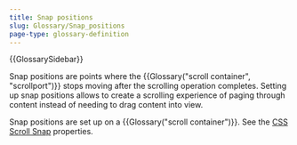 ```yaml
---
title: Snap positions
slug: Glossary/Snap_positions
page-type: glossary-definition
---
```


{{GlossarySidebar}}

Snap positions are points where the {{Glossary("scroll container", "scrollport")}} stops moving after the scrolling operation completes. Setting up snap positions allows to create a scrolling experience of paging through content instead of needing to drag content into view.

Snap positions are set up on a {{Glossary("scroll container")}}. See the [CSS Scroll Snap](/en-US/docs/Web/CSS/CSS_scroll_snap) properties.
